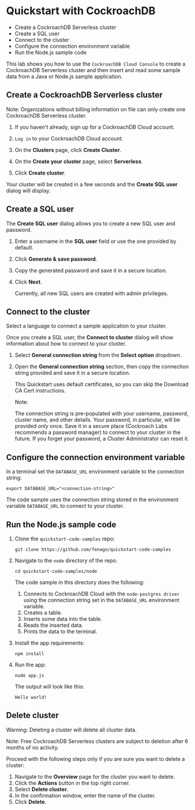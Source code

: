 
# Quickstart with CockroachDB


- Create a CockroachDB Serverless cluster
- Create a SQL user
- Connect to the cluster
- Configure the connection environment variable
- Run the Node.js sample code



This lab shows you how to use the `CockroachDB Cloud Console` to create a CockroachDB Serverless cluster and then
insert and read some sample data from a Java or Node.js sample
application.

## Create a CockroachDB Serverless cluster

Note: Organizations without billing information on file can only create one
CockroachDB Serverless cluster.


1.  If you haven\'t already, sign up for a CockroachDB Cloud account.

2.  `Log in` to your CockroachDB Cloud account.

3.  On the **Clusters** page, click **Create Cluster**.

4.  On the **Create your cluster** page, select **Serverless**.

5.  Click **Create cluster**.

Your cluster will be created in a few seconds and the **Create SQL user** dialog will display.

## Create a SQL user

The **Create SQL user** dialog allows you to create a new SQL user and
password.

1.  Enter a username in the **SQL user** field or use the one provided
    by default.

2.  Click **Generate & save password**.

3.  Copy the generated password and save it in a secure location.

4.  Click **Next**.

    Currently, all new SQL users are created with admin privileges.


## Connect to the cluster

Select a language to connect a sample application to your cluster.


Once you create a SQL user, the **Connect to cluster** dialog will show
information about how to connect to your cluster.

1.  Select **General connection string** from the **Select option**
    dropdown.

2.  Open the **General connection string** section, then copy the
    connection string provided and save it in a secure location.

    This Quickstart uses default certificates, so you can skip the
    Download CA Cert instructions.

    
    
    Note:
    

    The connection string is pre-populated with your username, password,
    cluster name, and other details. Your password, in particular, will
    be provided *only* once. Save it in a secure place (Cockroach Labs
    recommends a password manager) to connect to your cluster in the
    future. If you forget your password, a Cluster Administrator can
    reset it.
    

## Configure the connection environment variable



In a terminal set the `DATABASE_URL` environment variable to the
connection string:


```
export DATABASE_URL="<connection-string>"
```


The code sample uses the connection string stored in the environment
variable `DATABASE_URL` to connect to your cluster.



## Run the Node.js sample code

1.  Clone the `quickstart-code-samples` repo:

    
    ```
    git clone https://github.com/fenago/quickstart-code-samples
    ```
    

2.  Navigate to the `node` directory of the repo:

    
    ```
    cd quickstart-code-samples/node
    ```
    

    The code sample in this directory does the following:

    1.  Connects to CockroachDB Cloud with the `node-postgres driver` using the connection string
        set in the `DATABASE_URL` environment variable.
    2.  Creates a table.
    3.  Inserts some data into the table.
    4.  Reads the inserted data.
    5.  Prints the data to the terminal.

3.  Install the app requirements:

    
    ```
    npm install
    ```
    

4.  Run the app:

    
    ```
    node app.js
    ```
    

    The output will look like this:

    
    ```
    Hello world!
    ```
    

## Delete cluster


Warning: Deleting a cluster will delete all cluster data.


Note: Free CockroachDB Serverless clusters are subject to deletion after 6
months of no activity.


Proceed with the following steps only if you are sure you want to delete
a cluster:

1.  Navigate to the **Overview** page for the cluster you want to
    delete.
2.  Click the **Actions** button in the top right corner.
3.  Select **Delete cluster**.
4.  In the confirmation window, enter the name of the cluster.
5.  Click **Delete**.
